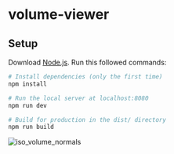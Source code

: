 # volume-viewer

## Setup
Download [Node.js](https://nodejs.org/en/download/).
Run this followed commands:

``` bash
# Install dependencies (only the first time)
npm install

# Run the local server at localhost:8080
npm run dev

# Build for production in the dist/ directory
npm run build
```
![iso_volume_normals](https://raw.githubusercontent.com/XaralampidisBasilis/volume-rendering/iso_viewer/static/images/Screenshot%202025-04-29%20165120.png)
